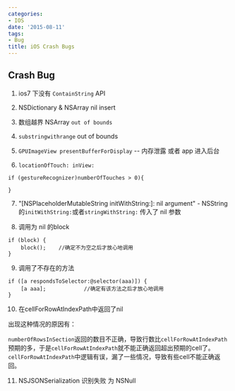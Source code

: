 ```yaml
---
categories:
- IOS
date: '2015-08-11'
tags:
- Bug
title: iOS Crash Bugs
---
```



## Crash Bug
1) ios7 下没有 `ContainString` API

2) NSDictionary & NSArray nil insert 

3) 数组越界 NSArray `out of bounds`

4) `substringwithrange` out of bounds

5) `GPUImageView presentBufferForDisplay` -- 内存泄露 或者 app 进入后台

6) `locationOfTouch: inView:` 

```
if (gestureRecognizer)numberOfTouches > 0){

}
```

<!--more-->

7) "[NSPlaceholderMutableString initWithString:]: nil argument" - NSString的`initWithString:`或者`stringWithString:` 传入了 nil 参数

8) 调用为 nil 的block
```
if (block) {
    block();    //确定不为空之后才放心地调用
}
```

9) 调用了不存在的方法
```
if ([a respondsToSelector:@selector(aaa)]) {
    [a aaa];            //确定有该方法之后才放心地调用
}
```

10) 在cellForRowAtIndexPath中返回了nil

出现这种情况的原因有：

`numberOfRowsInSection`返回的数目不正确，导致行数比`cellForRowAtIndexPath`预期的多，于是`cellForRowAtIndexPath`就不能正确返回超出预期的cell了。
`cellForRowAtIndexPath`中逻辑有误，漏了一些情况，导致有些cell不能正确返回。

11) NSJSONSerialization 识别失败 为 NSNull 